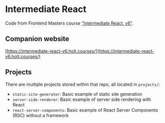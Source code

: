 # Intermediate React

Code from Frontend Masters course
["Intermediate React, v6"](https://frontendmasters.com/courses/intermediate-react-v6/).

## Companion website

[https://intermediate-react-v6.holt.courses/](https://intermediate-react-v6.holt.courses/)

## Projects

There are multiple projects stored within that repo, all located in `projects/`:

- `static-site-generator`: Basic example of static site generation
- `server-side-renderer`: Basic example of server side rendering with React
- `react-server-components`: Basic example of React Server Components (RSC)
  without a framework
